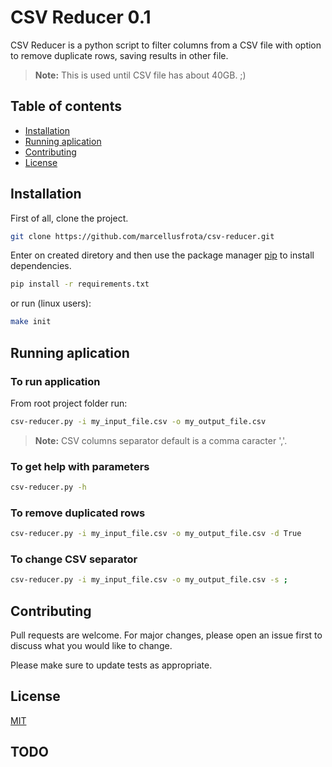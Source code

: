 # CSV Reducer 0.1

CSV Reducer is a python script to filter columns from a CSV file with option to remove duplicate rows, saving results in other file.

> **Note:** This is used until CSV file has about 40GB. ;)

## Table of contents
* [Installation](#installation)
* [Running aplication](#running-aplication)
* [Contributing](#contributing)
* [License](#license)

## Installation

First of all, clone the project.

```bash
git clone https://github.com/marcellusfrota/csv-reducer.git
```

Enter on created diretory and then use the package manager [pip](https://pip.pypa.io/en/stable/) to install dependencies.

```bash
pip install -r requirements.txt
```

or run (linux users):

```bash
make init
```

## Running aplication

### To run application

From root project folder run:

```bash
csv-reducer.py -i my_input_file.csv -o my_output_file.csv
```

> **Note:** CSV columns separator default is a comma caracter ','.

### To get help with parameters

```bash
csv-reducer.py -h
```

### To remove duplicated rows

```bash
csv-reducer.py -i my_input_file.csv -o my_output_file.csv -d True
```

### To change CSV separator

```bash
csv-reducer.py -i my_input_file.csv -o my_output_file.csv -s ;
```

## Contributing
Pull requests are welcome. For major changes, please open an issue first to discuss what you would like to change.

Please make sure to update tests as appropriate.

## License
[MIT](https://choosealicense.com/licenses/mit/)

## TODO